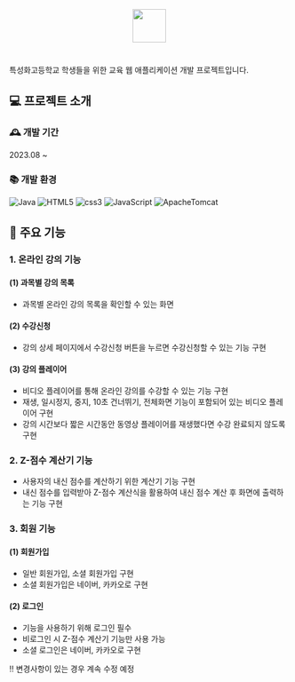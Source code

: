 <div align="center">
  <img src="https://github.com/shinyeeun789/education-web/assets/70800414/e6c46fea-1a97-4299-bc12-4840426e99e7" height="60px">

</div>

#
특성화고등학교 학생들을 위한 교육 웹 애플리케이션 개발 프로젝트입니다.

## 💻 프로젝트 소개

### 🕰 개발 기간
2023.08 ~ 

### 📚 개발 환경
![Java](https://img.shields.io/badge/Java-007396.svg?&style=for-the-badge&logo=Java&logoColor=white)
![HTML5](https://img.shields.io/badge/html5-E34F26?style=for-the-badge&logo=html5&logoColor=white)
![css3](https://img.shields.io/badge/css-1572B6?style=for-the-badge&logo=css3&logoColor=white)
![JavaScript](https://img.shields.io/badge/javascript-F7DF1E?style=for-the-badge&logo=javascript&logoColor=black)
![ApacheTomcat](https://img.shields.io/badge/ApacheTomcat-F8DC75?style=for-the-badge&logo=ApacheTomcat&logoColor=black)

## 📱 주요 기능
### 1. 온라인 강의 기능
#### (1) 과목별 강의 목록
- 과목별 온라인 강의 목록을 확인할 수 있는 화면
#### (2) 수강신청
- 강의 상세 페이지에서 수강신청 버튼을 누르면 수강신청할 수 있는 기능 구현
#### (3) 강의 플레이어
- 비디오 플레이어를 통해 온라인 강의를 수강할 수 있는 기능 구현
- 재생, 일시정지, 중지, 10초 건너뛰기, 전체화면 기능이 포함되어 있는 비디오 플레이어 구현
- 강의 시간보다 짧은 시간동안 동영상 플레이어를 재생했다면 수강 완료되지 않도록 구현

### 2. Z-점수 계산기 기능
- 사용자의 내신 점수를 계산하기 위한 계산기 기능 구현
- 내신 점수를 입력받아 Z-점수 계산식을 활용하여 내신 점수 계산 후 화면에 출력하는 기능 구현

### 3. 회원 기능
#### (1) 회원가입
- 일반 회원가입, 소셜 회원가입 구현
- 소셜 회원가입은 네이버, 카카오로 구현
#### (2) 로그인
- 기능을 사용하기 위해 로그인 필수
- 비로그인 시 Z-점수 계산기 기능만 사용 가능
- 소셜 로그인은 네이버, 카카오로 구현

!! 변경사항이 있는 경우 계속 수정 예정

